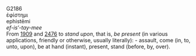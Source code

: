 <body>
  <p>G2186<br>  ἐφίστημι  <br> ephistēmi  <br><i>ef-is‘-tay-mee </i><br>From <a href="g1909.htm">1909</a> and <a href="g2476.htm">2476</a>  to <i>stand</i> <i>upon</i>, that is, <i>be</i> <i>present</i> (in various applications, friendly or otherwise, usually literally): - assault, come (in, to, unto, upon), be at hand (instant), present, stand (before, by, over).<br></p>
 </body>